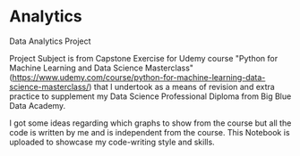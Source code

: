 # Analytics
Data Analytics Project

Project Subject is from Capstone Exercise for Udemy course "Python for Machine Learning and Data Science Masterclass" (https://www.udemy.com/course/python-for-machine-learning-data-science-masterclass/) that I undertook as a means of revision and extra practice to supplement my Data Science Professional Diploma from Big Blue Data Academy.


I got some ideas regarding which graphs to show from the course but all the code is written by me and is independent from the course. This Notebook is uploaded to showcase my code-writing style and skills.
